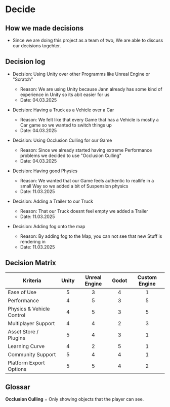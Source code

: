 # Decide
## How we made decisions
* Since we are doing this project as a team of two, We are able to discuss our decisions togehter.

## Decision log
* Decision: Using Unity over other Programms like Unreal Engine or "Scratch"
  * Reason: We are using Unity because Jann already has some kind of experience in Unity so its abit easier for us
  * Date: 04.03.2025

* Decision: Having a Truck as a Vehicle over a Car
  * Reason: We felt like that every Game that has a Vehicle is mostly a Car game so we wanted to switch things up
  * Date: 04.03.2025
 
* Decision: Using Occlusion Culling for our Game
  * Reason: Since we already started having extreme Performance problems we decided to use "Occlusion Culling"
  * Date: 04.03.2025

* Decision: Having good Physics
  * Reason: We wanted that our Game feels authentic to reallife in a small Way so we added a bit of Suspension physics
  * Date: 11.03.2025

* Decision: Adding a Trailer to our Truck
  * Reason: That our Truck doesnt feel empty we added a Trailer
  * Date: 11.03.2025
 
* Decision: Adding fog onto the map
  * Reason: By adding fog to the Map, you can not see that new Stuff is rendering in
  * Date: 11.03.2025

 ## Decision Matrix
 
 | **Kriteria**                 | **Unity** | **Unreal Engine** | **Godot** | **Custom Engine** |
|------------------------------|:---------:|:-----------------:|:--------:|:-----------------:|
| Ease of Use                  |     5     |         3         |    4     |         1         |
| Performance                  |     4     |         5         |    3     |         5         |
| Physics & Vehicle Control    |     4     |         5         |    3     |         5         |
| Multiplayer Support          |     4     |         4         |    2     |         3         |
| Asset Store / Plugins        |     5     |         4         |    3     |         1         |
| Learning Curve               |     4     |         2         |    5     |         1         |
| Community Support            |     5     |         4         |    4     |         1         |
| Platform Export Options      |     5     |         5         |    4     |         2         |


## Glossar
**Occlusion Culling** = Only showing objects that the player can see.
